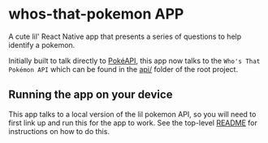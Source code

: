 # whos-that-pokemon APP

A cute lil' React Native app that presents a series of questions to help identify a pokemon. 

Initially built to talk directly to [PokéAPI](https://pokeapi.co/), this app now talks to the `Who's That Pokémon API` which can be found in the [api/](../api/) folder of the root project.

## Running the app on your device 

This app talks to a local version of the lil pokemon API, so you will need to first link up and run this for the app to work. See the top-level [README](../README.md) for instructions on how to do this.